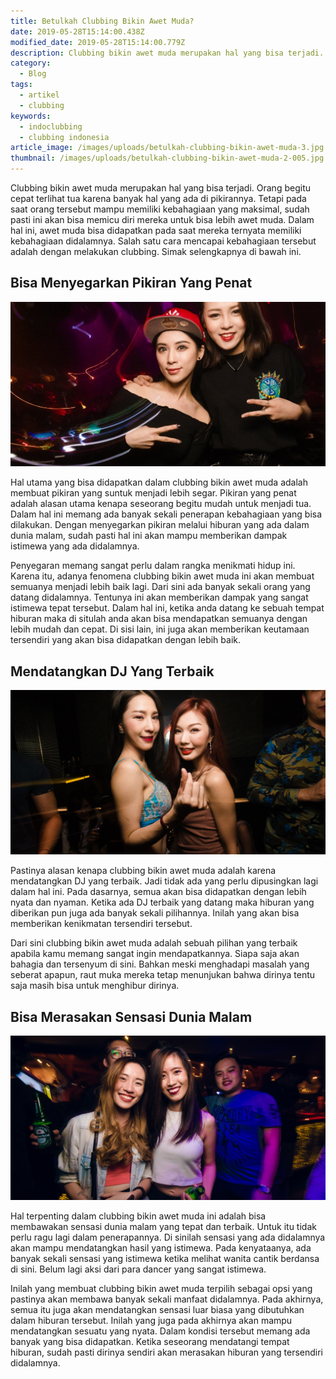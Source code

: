 ```yaml
---
title: Betulkah Clubbing Bikin Awet Muda?
date: 2019-05-28T15:14:00.438Z
modified_date: 2019-05-28T15:14:00.779Z
description: Clubbing bikin awet muda merupakan hal yang bisa terjadi. Orang begitu cepat terlihat tua karena banyak hal yang ada di pikirannya.
category:
  - Blog
tags:
  - artikel
  - clubbing
keywords:
  - indoclubbing
  - clubbing indonesia
article_image: /images/uploads/betulkah-clubbing-bikin-awet-muda-3.jpg
thumbnail: /images/uploads/betulkah-clubbing-bikin-awet-muda-2-005.jpg
---
```

Clubbing bikin awet muda merupakan hal yang bisa terjadi. Orang begitu cepat terlihat tua karena banyak hal yang ada di pikirannya. Tetapi pada saat orang tersebut mampu memiliki kebahagiaan yang maksimal, sudah pasti ini akan bisa memicu diri mereka untuk bisa lebih awet muda. Dalam hal ini, awet muda bisa didapatkan pada saat mereka ternyata memiliki kebahagiaan didalamnya. Salah satu cara mencapai kebahagiaan tersebut adalah dengan melakukan clubbing. Simak selengkapnya di bawah ini.



## Bisa Menyegarkan Pikiran Yang Penat

![Betulkah Clubbing Bikin Awet Muda?](/images/uploads/betulkah-clubbing-bikin-awet-muda-3.jpg)

Hal utama yang bisa didapatkan dalam clubbing bikin awet muda adalah membuat pikiran yang suntuk menjadi lebih segar. Pikiran yang penat adalah alasan utama kenapa seseorang begitu mudah untuk menjadi tua. Dalam hal ini memang ada banyak sekali penerapan kebahagiaan yang bisa dilakukan. Dengan menyegarkan pikiran melalui hiburan yang ada dalam dunia malam, sudah pasti hal ini akan mampu memberikan dampak istimewa yang ada didalamnya.

Penyegaran memang sangat perlu dalam rangka menikmati hidup ini. Karena itu, adanya fenomena clubbing bikin awet muda ini akan membuat semuanya menjadi lebih baik lagi. Dari sini ada banyak sekali orang yang datang didalamnya. Tentunya ini akan memberikan dampak yang sangat istimewa tepat tersebut. Dalam hal ini, ketika anda datang ke sebuah tempat hiburan maka di situlah anda akan bisa mendapatkan semuanya dengan lebih mudah dan cepat. Di sisi lain, ini juga akan memberikan keutamaan tersendiri yang akan bisa didapatkan dengan lebih baik.



## Mendatangkan DJ Yang Terbaik

![Betulkah Clubbing Bikin Awet Muda?](/images/uploads/betulkah-clubbing-bikin-awet-muda-2.jpg)

Pastinya alasan kenapa clubbing bikin awet muda adalah karena mendatangkan DJ yang terbaik. Jadi tidak ada yang perlu dipusingkan lagi dalam hal ini. Pada dasarnya, semua akan bisa didapatkan dengan lebih nyata dan nyaman. Ketika ada DJ terbaik yang datang maka hiburan yang diberikan pun juga ada banyak sekali pilihannya. Inilah yang akan bisa memberikan kenikmatan tersendiri tersebut.

Dari sini clubbing bikin awet muda adalah sebuah pilihan yang terbaik apabila kamu memang sangat ingin mendapatkannya. Siapa saja akan bahagia dan tersenyum di sini. Bahkan meski menghadapi masalah yang seberat apapun, raut muka mereka tetap menunjukan bahwa dirinya tentu saja masih bisa untuk menghibur dirinya.



## Bisa Merasakan Sensasi Dunia Malam

![Betulkah Clubbing Bikin Awet Muda?](/images/uploads/betulkah-clubbing-bikin-awet-muda-1.jpg)

Hal terpenting dalam clubbing bikin awet muda ini adalah bisa membawakan sensasi dunia malam yang tepat dan terbaik. Untuk itu tidak perlu ragu lagi dalam penerapannya. Di sinilah sensasi yang ada didalamnya akan mampu mendatangkan hasil yang istimewa. Pada kenyataanya, ada banyak sekali sensasi yang istimewa ketika melihat wanita cantik berdansa di sini. Belum lagi aksi dari para dancer yang sangat istimewa.

Inilah yang membuat clubbing bikin awet muda terpilih sebagai opsi yang pastinya akan membawa banyak sekali manfaat didalamnya. Pada akhirnya, semua itu juga akan mendatangkan sensasi luar biasa yang dibutuhkan dalam hiburan tersebut. Inilah yang juga pada akhirnya akan mampu mendatangkan sesuatu yang nyata. Dalam kondisi tersebut memang ada banyak yang bisa didapatkan. Ketika seseorang mendatangi tempat hiburan, sudah pasti dirinya sendiri akan merasakan hiburan yang tersendiri didalamnya.
